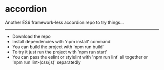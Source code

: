 # accordion
Another ES6 framework-less accordion repo to try things...

---

- Download the repo
- Install dependencies with 'npm install' command
- You can build the project with 'npm run build'
- To try it just run the project with 'npm run start'
- You can pass the eslint or stylelint with 'npm run lint' all together or 'npm run lint-(css/js)' separatedly
